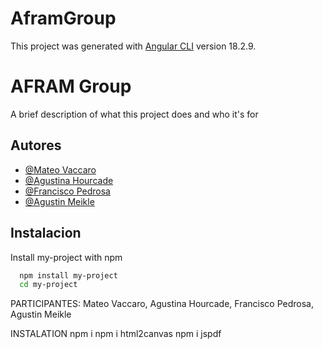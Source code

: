 # AframGroup

This project was generated with [Angular CLI](https://github.com/angular/angular-cli) version 18.2.9.


# AFRAM Group

A brief description of what this project does and who it's for


## Autores

- [@Mateo Vaccaro](https://github.com/tute-vaccaro)
- [@Agustina Hourcade](https://github.com/AgustinaHourcade)
- [@Francisco Pedrosa](https://github.com/franpedrosa10)
- [@Agustin Meikle](https://github.com/AgusMeikle)


## Instalacion

Install my-project with npm

```bash
  npm install my-project
  cd my-project
```
    

PARTICIPANTES:
Mateo Vaccaro,
Agustina Hourcade,
Francisco Pedrosa,
Agustin Meikle


INSTALATION
npm i
npm i html2canvas
npm i jspdf

